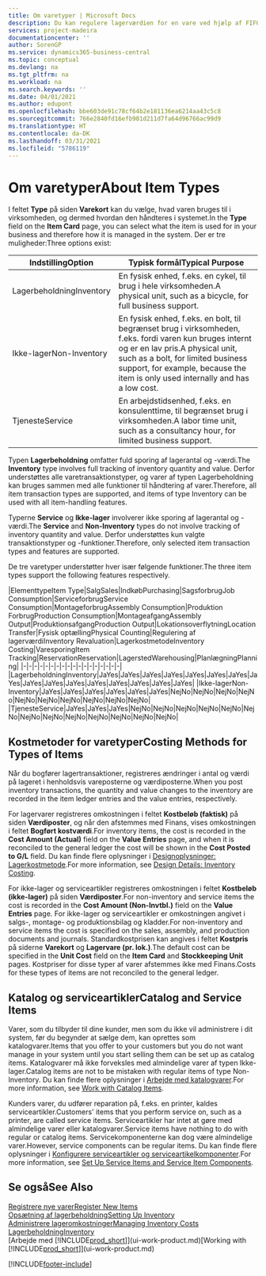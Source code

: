 ```yaml
---
title: Om varetyper | Microsoft Docs
description: Du kan regulere lagerværdien for en vare ved hjælp af FIFO eller gennemsnitlige kostmetoder, f.eks., når varepriser ændres af andre årsager end transaktioner.
services: project-madeira
documentationcenter: ''
author: SorenGP
ms.service: dynamics365-business-central
ms.topic: conceptual
ms.devlang: na
ms.tgt_pltfrm: na
ms.workload: na
ms.search.keywords: ''
ms.date: 04/01/2021
ms.author: edupont
ms.openlocfilehash: bbe603de91c78cf64b2e181136ea6214aa43c5c8
ms.sourcegitcommit: 766e2840fd16efb901d211d7fa64d96766ac99d9
ms.translationtype: HT
ms.contentlocale: da-DK
ms.lasthandoff: 03/31/2021
ms.locfileid: "5786119"
---
```

# <a name="about-item-types"></a><span data-ttu-id="5601c-103">Om varetyper</span><span class="sxs-lookup"><span data-stu-id="5601c-103">About Item Types</span></span>
<span data-ttu-id="5601c-104">I feltet **Type** på siden **Varekort** kan du vælge, hvad varen bruges til i virksomheden, og dermed hvordan den håndteres i systemet.</span><span class="sxs-lookup"><span data-stu-id="5601c-104">In the **Type** field on the **Item Card** page, you can select what the item is used for in your business and therefore how it is managed in the system.</span></span> <span data-ttu-id="5601c-105">Der er tre muligheder:</span><span class="sxs-lookup"><span data-stu-id="5601c-105">Three options exist:</span></span>

|<span data-ttu-id="5601c-106">Indstilling</span><span class="sxs-lookup"><span data-stu-id="5601c-106">Option</span></span>|<span data-ttu-id="5601c-107">Typisk formål</span><span class="sxs-lookup"><span data-stu-id="5601c-107">Typical Purpose</span></span>|
|------|-----------|
|<span data-ttu-id="5601c-108">Lagerbeholdning</span><span class="sxs-lookup"><span data-stu-id="5601c-108">Inventory</span></span>|<span data-ttu-id="5601c-109">En fysisk enhed, f.eks. en cykel, til brug i hele virksomheden.</span><span class="sxs-lookup"><span data-stu-id="5601c-109">A physical unit, such as a bicycle, for full business support.</span></span>|
|<span data-ttu-id="5601c-110">Ikke-lager</span><span class="sxs-lookup"><span data-stu-id="5601c-110">Non-Inventory</span></span>|<span data-ttu-id="5601c-111">En fysisk enhed, f.eks. en bolt, til begrænset brug i virksomheden, f.eks. fordi varen kun bruges internt og er en lav pris.</span><span class="sxs-lookup"><span data-stu-id="5601c-111">A physical unit, such as a bolt, for limited business support, for example, because the item is only used internally and has a low cost.</span></span>|
|<span data-ttu-id="5601c-112">Tjeneste</span><span class="sxs-lookup"><span data-stu-id="5601c-112">Service</span></span>|<span data-ttu-id="5601c-113">En arbejdstidsenhed, f.eks. en konsulenttime, til begrænset brug i virksomheden.</span><span class="sxs-lookup"><span data-stu-id="5601c-113">A labor time unit, such as a consultancy hour, for limited business support.</span></span>|

<span data-ttu-id="5601c-114">Typen **Lagerbeholdning** omfatter fuld sporing af lagerantal og -værdi.</span><span class="sxs-lookup"><span data-stu-id="5601c-114">The **Inventory** type involves full tracking of inventory quantity and value.</span></span> <span data-ttu-id="5601c-115">Derfor understøttes alle varetransaktionstyper, og varer af typen Lagerbeholdning kan bruges sammen med alle funktioner til håndtering af varer.</span><span class="sxs-lookup"><span data-stu-id="5601c-115">Therefore, all item transaction types are supported, and items of type Inventory can be used with all item-handling features.</span></span>

<span data-ttu-id="5601c-116">Typerne **Service** og **Ikke-lager** involverer ikke sporing af lagerantal og -værdi.</span><span class="sxs-lookup"><span data-stu-id="5601c-116">The **Service** and **Non-Inventory** types do not involve tracking of inventory quantity and value.</span></span> <span data-ttu-id="5601c-117">Derfor understøttes kun valgte transaktionstyper og -funktioner.</span><span class="sxs-lookup"><span data-stu-id="5601c-117">Therefore, only selected item transaction types and features are supported.</span></span>

<span data-ttu-id="5601c-118">De tre varetyper understøtter hver især følgende funktioner.</span><span class="sxs-lookup"><span data-stu-id="5601c-118">The three item types support the following features respectively.</span></span>

|<span data-ttu-id="5601c-119">Elementtype</span><span class="sxs-lookup"><span data-stu-id="5601c-119">Item Type</span></span>|<span data-ttu-id="5601c-120">Salg</span><span class="sxs-lookup"><span data-stu-id="5601c-120">Sales</span></span>|<span data-ttu-id="5601c-121">Indkøb</span><span class="sxs-lookup"><span data-stu-id="5601c-121">Purchasing</span></span>|<span data-ttu-id="5601c-122">Sagsforbrug</span><span class="sxs-lookup"><span data-stu-id="5601c-122">Job Consumption</span></span>|<span data-ttu-id="5601c-123">Serviceforbrug</span><span class="sxs-lookup"><span data-stu-id="5601c-123">Service Consumption</span></span>|<span data-ttu-id="5601c-124">Montageforbrug</span><span class="sxs-lookup"><span data-stu-id="5601c-124">Assembly Consumption</span></span>|<span data-ttu-id="5601c-125">Produktion Forbrug</span><span class="sxs-lookup"><span data-stu-id="5601c-125">Production Consumption</span></span>|<span data-ttu-id="5601c-126">Montageafgang</span><span class="sxs-lookup"><span data-stu-id="5601c-126">Assembly Output</span></span>|<span data-ttu-id="5601c-127">Produktionsafgang</span><span class="sxs-lookup"><span data-stu-id="5601c-127">Production Output</span></span>|<span data-ttu-id="5601c-128">Lokationsoverflytning</span><span class="sxs-lookup"><span data-stu-id="5601c-128">Location Transfer</span></span>|<span data-ttu-id="5601c-129">Fysisk optælling</span><span class="sxs-lookup"><span data-stu-id="5601c-129">Physical Counting</span></span>|<span data-ttu-id="5601c-130">Regulering af lagerværdi</span><span class="sxs-lookup"><span data-stu-id="5601c-130">Inventory Revaluation</span></span>|<span data-ttu-id="5601c-131">Lagerkostmetode</span><span class="sxs-lookup"><span data-stu-id="5601c-131">Inventory Costing</span></span>|<span data-ttu-id="5601c-132">Varesporing</span><span class="sxs-lookup"><span data-stu-id="5601c-132">Item Tracking</span></span>|<span data-ttu-id="5601c-133">Reservation</span><span class="sxs-lookup"><span data-stu-id="5601c-133">Reservation</span></span>|<span data-ttu-id="5601c-134">Lagersted</span><span class="sxs-lookup"><span data-stu-id="5601c-134">Warehousing</span></span>|<span data-ttu-id="5601c-135">Planlægning</span><span class="sxs-lookup"><span data-stu-id="5601c-135">Planning</span></span>|
|-|-|-|-|-|-|-|-|-|-|-|-|-|-|-|-|-|-|
|<span data-ttu-id="5601c-136">Lagerbeholdning</span><span class="sxs-lookup"><span data-stu-id="5601c-136">Inventory</span></span>|<span data-ttu-id="5601c-137">Ja</span><span class="sxs-lookup"><span data-stu-id="5601c-137">Yes</span></span>|<span data-ttu-id="5601c-138">Ja</span><span class="sxs-lookup"><span data-stu-id="5601c-138">Yes</span></span>|<span data-ttu-id="5601c-139">Ja</span><span class="sxs-lookup"><span data-stu-id="5601c-139">Yes</span></span>|<span data-ttu-id="5601c-140">Ja</span><span class="sxs-lookup"><span data-stu-id="5601c-140">Yes</span></span>|<span data-ttu-id="5601c-141">Ja</span><span class="sxs-lookup"><span data-stu-id="5601c-141">Yes</span></span>|<span data-ttu-id="5601c-142">Ja</span><span class="sxs-lookup"><span data-stu-id="5601c-142">Yes</span></span>|<span data-ttu-id="5601c-143">Ja</span><span class="sxs-lookup"><span data-stu-id="5601c-143">Yes</span></span>|<span data-ttu-id="5601c-144">Ja</span><span class="sxs-lookup"><span data-stu-id="5601c-144">Yes</span></span>|<span data-ttu-id="5601c-145">Ja</span><span class="sxs-lookup"><span data-stu-id="5601c-145">Yes</span></span>|<span data-ttu-id="5601c-146">Ja</span><span class="sxs-lookup"><span data-stu-id="5601c-146">Yes</span></span>|<span data-ttu-id="5601c-147">Ja</span><span class="sxs-lookup"><span data-stu-id="5601c-147">Yes</span></span>|<span data-ttu-id="5601c-148">Ja</span><span class="sxs-lookup"><span data-stu-id="5601c-148">Yes</span></span>|<span data-ttu-id="5601c-149">Ja</span><span class="sxs-lookup"><span data-stu-id="5601c-149">Yes</span></span>|<span data-ttu-id="5601c-150">Ja</span><span class="sxs-lookup"><span data-stu-id="5601c-150">Yes</span></span>|<span data-ttu-id="5601c-151">Ja</span><span class="sxs-lookup"><span data-stu-id="5601c-151">Yes</span></span>|<span data-ttu-id="5601c-152">Ja</span><span class="sxs-lookup"><span data-stu-id="5601c-152">Yes</span></span>|
|<span data-ttu-id="5601c-153">Ikke-lager</span><span class="sxs-lookup"><span data-stu-id="5601c-153">Non-Inventory</span></span>|<span data-ttu-id="5601c-154">Ja</span><span class="sxs-lookup"><span data-stu-id="5601c-154">Yes</span></span>|<span data-ttu-id="5601c-155">Ja</span><span class="sxs-lookup"><span data-stu-id="5601c-155">Yes</span></span>|<span data-ttu-id="5601c-156">Ja</span><span class="sxs-lookup"><span data-stu-id="5601c-156">Yes</span></span>|<span data-ttu-id="5601c-157">Ja</span><span class="sxs-lookup"><span data-stu-id="5601c-157">Yes</span></span>|<span data-ttu-id="5601c-158">Ja</span><span class="sxs-lookup"><span data-stu-id="5601c-158">Yes</span></span>|<span data-ttu-id="5601c-159">Ja</span><span class="sxs-lookup"><span data-stu-id="5601c-159">Yes</span></span>|<span data-ttu-id="5601c-160">Nej</span><span class="sxs-lookup"><span data-stu-id="5601c-160">No</span></span>|<span data-ttu-id="5601c-161">Nej</span><span class="sxs-lookup"><span data-stu-id="5601c-161">No</span></span>|<span data-ttu-id="5601c-162">Nej</span><span class="sxs-lookup"><span data-stu-id="5601c-162">No</span></span>|<span data-ttu-id="5601c-163">Nej</span><span class="sxs-lookup"><span data-stu-id="5601c-163">No</span></span>|<span data-ttu-id="5601c-164">Nej</span><span class="sxs-lookup"><span data-stu-id="5601c-164">No</span></span>|<span data-ttu-id="5601c-165">Nej</span><span class="sxs-lookup"><span data-stu-id="5601c-165">No</span></span>|<span data-ttu-id="5601c-166">Nej</span><span class="sxs-lookup"><span data-stu-id="5601c-166">No</span></span>|<span data-ttu-id="5601c-167">Nej</span><span class="sxs-lookup"><span data-stu-id="5601c-167">No</span></span>|<span data-ttu-id="5601c-168">Nej</span><span class="sxs-lookup"><span data-stu-id="5601c-168">No</span></span>|<span data-ttu-id="5601c-169">Nej</span><span class="sxs-lookup"><span data-stu-id="5601c-169">No</span></span>|
|<span data-ttu-id="5601c-170">Tjeneste</span><span class="sxs-lookup"><span data-stu-id="5601c-170">Service</span></span>|<span data-ttu-id="5601c-171">Ja</span><span class="sxs-lookup"><span data-stu-id="5601c-171">Yes</span></span>|<span data-ttu-id="5601c-172">Ja</span><span class="sxs-lookup"><span data-stu-id="5601c-172">Yes</span></span>|<span data-ttu-id="5601c-173">Ja</span><span class="sxs-lookup"><span data-stu-id="5601c-173">Yes</span></span>|<span data-ttu-id="5601c-174">Nej</span><span class="sxs-lookup"><span data-stu-id="5601c-174">No</span></span>|<span data-ttu-id="5601c-175">Nej</span><span class="sxs-lookup"><span data-stu-id="5601c-175">No</span></span>|<span data-ttu-id="5601c-176">Nej</span><span class="sxs-lookup"><span data-stu-id="5601c-176">No</span></span>|<span data-ttu-id="5601c-177">Nej</span><span class="sxs-lookup"><span data-stu-id="5601c-177">No</span></span>|<span data-ttu-id="5601c-178">Nej</span><span class="sxs-lookup"><span data-stu-id="5601c-178">No</span></span>|<span data-ttu-id="5601c-179">Nej</span><span class="sxs-lookup"><span data-stu-id="5601c-179">No</span></span>|<span data-ttu-id="5601c-180">Nej</span><span class="sxs-lookup"><span data-stu-id="5601c-180">No</span></span>|<span data-ttu-id="5601c-181">Nej</span><span class="sxs-lookup"><span data-stu-id="5601c-181">No</span></span>|<span data-ttu-id="5601c-182">Nej</span><span class="sxs-lookup"><span data-stu-id="5601c-182">No</span></span>|<span data-ttu-id="5601c-183">Nej</span><span class="sxs-lookup"><span data-stu-id="5601c-183">No</span></span>|<span data-ttu-id="5601c-184">Nej</span><span class="sxs-lookup"><span data-stu-id="5601c-184">No</span></span>|<span data-ttu-id="5601c-185">Nej</span><span class="sxs-lookup"><span data-stu-id="5601c-185">No</span></span>|<span data-ttu-id="5601c-186">Nej</span><span class="sxs-lookup"><span data-stu-id="5601c-186">No</span></span>|

## <a name="costing-methods-for-types-of-items"></a><span data-ttu-id="5601c-187">Kostmetoder for varetyper</span><span class="sxs-lookup"><span data-stu-id="5601c-187">Costing Methods for Types of Items</span></span>
<span data-ttu-id="5601c-188">Når du bogfører lagertransaktioner, registreres ændringer i antal og værdi på lageret i henholdsvis vareposterne og værdiposterne.</span><span class="sxs-lookup"><span data-stu-id="5601c-188">When you post inventory transactions, the quantity and value changes to the inventory are recorded in the item ledger entries and the value entries, respectively.</span></span> 

<span data-ttu-id="5601c-189">For lagervarer registreres omkostningen i feltet **Kostbeløb (faktisk)** på siden **Værdiposter**, og når den afstemmes med Finans, vises omkostningen i feltet **Bogført kostværdi**.</span><span class="sxs-lookup"><span data-stu-id="5601c-189">For inventory items, the cost is recorded in the **Cost Amount (Actual)** field on the **Value Entries** page, and when it is reconciled to the general ledger the cost will be shown in the **Cost Posted to G/L** field.</span></span> <span data-ttu-id="5601c-190">Du kan finde flere oplysninger i [Designoplysninger: Lagerkostmetode](design-details-inventory-costing.md).</span><span class="sxs-lookup"><span data-stu-id="5601c-190">For more information, see [Design Details: Inventory Costing](design-details-inventory-costing.md).</span></span>

<span data-ttu-id="5601c-191">For ikke-lager og serviceartikler registreres omkostningen i feltet **Kostbeløb (ikke-lager)** på siden **Værdiposter**.</span><span class="sxs-lookup"><span data-stu-id="5601c-191">For non-inventory and service items the cost is recorded in the **Cost Amount (Non-Invtbl.)** field on the **Value Entries** page.</span></span> <span data-ttu-id="5601c-192">For ikke-lager og serviceartikler er omkostningen angivet i salgs-, montage- og produktionsbilag og kladder.</span><span class="sxs-lookup"><span data-stu-id="5601c-192">For non-inventory and service items the cost is specified on the sales, assembly, and production documents and journals.</span></span> <span data-ttu-id="5601c-193">Standardkostprisen kan angives i feltet **Kostpris** på siderne **Varekort** og **Lagervare (pr. lok.)**.</span><span class="sxs-lookup"><span data-stu-id="5601c-193">The default cost can be specified in the **Unit Cost** field on the **Item Card** and **Stockkeeping Unit** pages.</span></span> <span data-ttu-id="5601c-194">Kostpriser for disse typer af varer afstemmes ikke med Finans.</span><span class="sxs-lookup"><span data-stu-id="5601c-194">Costs for these types of items are not reconciled to the general ledger.</span></span> 

## <a name="catalog-and-service-items"></a><span data-ttu-id="5601c-195">Katalog og serviceartikler</span><span class="sxs-lookup"><span data-stu-id="5601c-195">Catalog and Service Items</span></span>
<span data-ttu-id="5601c-196">Varer, som du tilbyder til dine kunder, men som du ikke vil administrere i dit system, før du begynder at sælge dem, kan oprettes som katalogvarer.</span><span class="sxs-lookup"><span data-stu-id="5601c-196">Items that you offer to your customers but you do not want manage in your system until you start selling them can be set up as catalog items.</span></span> <span data-ttu-id="5601c-197">Katalogvarer må ikke forveksles med almindelige varer af typen Ikke-lager.</span><span class="sxs-lookup"><span data-stu-id="5601c-197">Catalog items are not to be mistaken with regular items of type Non-Inventory.</span></span> <span data-ttu-id="5601c-198">Du kan finde flere oplysninger i [Arbejde med katalogvarer](inventory-how-work-nonstock-items.md).</span><span class="sxs-lookup"><span data-stu-id="5601c-198">For more information, see [Work with Catalog Items](inventory-how-work-nonstock-items.md).</span></span>

<span data-ttu-id="5601c-199">Kunders varer, du udfører reparation på, f.eks. en printer, kaldes serviceartikler.</span><span class="sxs-lookup"><span data-stu-id="5601c-199">Customers' items that you perform service on, such as a printer, are called service items.</span></span> <span data-ttu-id="5601c-200">Serviceartikler har intet at gøre med almindelige varer eller katalogvarer.</span><span class="sxs-lookup"><span data-stu-id="5601c-200">Service items have nothing to do with regular or catalog items.</span></span> <span data-ttu-id="5601c-201">Servicekomponenterne kan dog være almindelige varer.</span><span class="sxs-lookup"><span data-stu-id="5601c-201">However, service components can be regular items.</span></span> <span data-ttu-id="5601c-202">Du kan finde flere oplysninger i [Konfigurere serviceartikler og serviceartikelkomponenter](service-how-setup-service-items.md).</span><span class="sxs-lookup"><span data-stu-id="5601c-202">For more information, see [Set Up Service Items and Service Item Components](service-how-setup-service-items.md).</span></span>

## <a name="see-also"></a><span data-ttu-id="5601c-203">Se også</span><span class="sxs-lookup"><span data-stu-id="5601c-203">See Also</span></span>
[<span data-ttu-id="5601c-204">Registrere nye varer</span><span class="sxs-lookup"><span data-stu-id="5601c-204">Register New Items</span></span>](inventory-how-register-new-items.md)  
[<span data-ttu-id="5601c-205">Opsætning af lagerbeholdning</span><span class="sxs-lookup"><span data-stu-id="5601c-205">Setting Up Inventory</span></span>](inventory-setup-inventory.md)  
[<span data-ttu-id="5601c-206">Administrere lageromkostninger</span><span class="sxs-lookup"><span data-stu-id="5601c-206">Managing Inventory Costs</span></span>](finance-manage-inventory-costs.md)  
[<span data-ttu-id="5601c-207">Lagerbeholdning</span><span class="sxs-lookup"><span data-stu-id="5601c-207">Inventory</span></span>](inventory-manage-inventory.md)  
<span data-ttu-id="5601c-208">[Arbejde med [!INCLUDE[prod_short](includes/prod_short.md)]](ui-work-product.md)</span><span class="sxs-lookup"><span data-stu-id="5601c-208">[Working with [!INCLUDE[prod_short](includes/prod_short.md)]](ui-work-product.md)</span></span>


[!INCLUDE[footer-include](includes/footer-banner.md)]